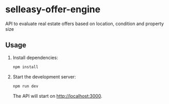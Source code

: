# selleasy-offer-engine
API to evaluate real estate offers based on location, condition and property size

## Usage

1. Install dependencies:
   ```bash
   npm install
   ```
2. Start the development server:
   ```bash
   npm run dev
   ```
   The API will start on [http://localhost:3000](http://localhost:3000).
